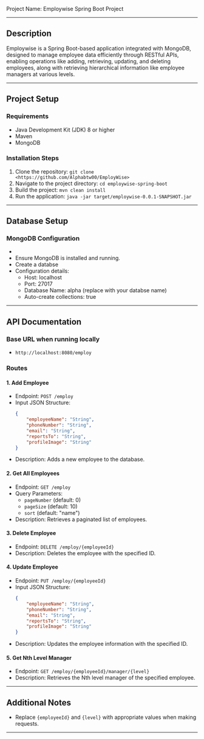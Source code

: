 Project Name: Employwise Spring Boot Project

---
## Description  

Employwise is a Spring Boot-based application integrated with MongoDB, designed to manage employee data efficiently through RESTful APIs, 
enabling operations like adding, retrieving, updating, and deleting employees, along with retrieving hierarchical information like employee managers at various levels.

---
## Project Setup

### Requirements
- Java Development Kit (JDK) 8 or higher
- Maven
- MongoDB

### Installation Steps
1. Clone the repository: `git clone <https://github.com/Alphabtw00/EmployWise>`
2. Navigate to the project directory: `cd employwise-spring-boot`
3. Build the project: `mvn clean install`
4. Run the application: `java -jar target/employwise-0.0.1-SNAPSHOT.jar`

---

## Database Setup

### MongoDB Configuration
-
- Ensure MongoDB is installed and running.
- Create a databse
- Configuration details:
    - Host: localhost
    - Port: 27017
    - Database Name: alpha (replace with your databse name)
    - Auto-create collections: true

---

## API Documentation

### Base URL when running locally
- `http://localhost:8080/employ`

### Routes

#### 1. Add Employee
- Endpoint: `POST /employ`
- Input JSON Structure:
    ```json
    {
        "employeeName": "String",
        "phoneNumber": "String",
        "email": "String",
        "reportsTo": "String",
        "profileImage": "String"
    }
    ```
- Description: Adds a new employee to the database.

#### 2. Get All Employees
- Endpoint: `GET /employ`
- Query Parameters:
    - `pageNumber` (default: 0)
    - `pageSize` (default: 10)
    - `sort` (default: "name")
- Description: Retrieves a paginated list of employees.

#### 3. Delete Employee
- Endpoint: `DELETE /employ/{employeeId}`
- Description: Deletes the employee with the specified ID.

#### 4. Update Employee
- Endpoint: `PUT /employ/{employeeId}`
- Input JSON Structure:
    ```json
    {
        "employeeName": "String",
        "phoneNumber": "String",
        "email": "String",
        "reportsTo": "String",
        "profileImage": "String"
    }
    ```
- Description: Updates the employee information with the specified ID.

#### 5. Get Nth Level Manager
- Endpoint: `GET /employ/{employeeId}/manager/{level}`
- Description: Retrieves the Nth level manager of the specified employee.

---

## Additional Notes

- Replace `{employeeId}` and `{level}` with appropriate values when making requests.

---

